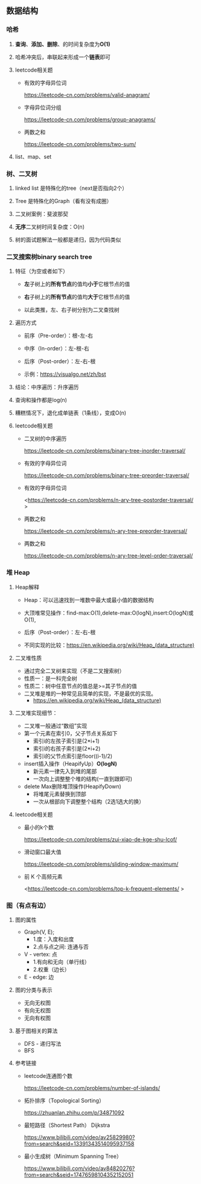 ## 数据结构

### 哈希

1. **查询**、**添加、删除**、的时间复杂度为**O(1)**

2. 哈希冲突后，串联起来形成一个**链表**即可

3. leetcode相关题

   - 有效的字母异位词  

     <https://leetcode-cn.com/problems/valid-anagram/>

   - 字母异位词分组  

     <https://leetcode-cn.com/problems/group-anagrams/>

   - 两数之和   

      <https://leetcode-cn.com/problems/two-sum/>

3. list、map、set



### 树、二叉树

1. linked list 是特殊化的tree（next是否指向2个）

2. Tree 是特殊化的Graph（看有没有成圈）

3. 二叉树案例：斐波那契
4. **无序**二叉树时间复杂度：O(n)
5. 树的面试题解法一般都是递归，因为代码类似



### 二叉搜索树binary search tree

1. 特征（为空或者如下）

   - **左**子树上的**所有节点**的值均**小于**它根节点的值

   - **右**子树上的**所有节点**的值均**大于**它根节点的值

   - 以此类推，左、右子树分别为二叉查找树	

2. 遍历方式

   - 前序（Pre-order）：根-左-右

   - 中序（In-order）：左-根-右

   - 后序（Post-order）：左-右-根	

   - 示例：<https://visualgo.net/zh/bst>

2. 结论：中序遍历：升序遍历

2. 查询和操作都是log(n)

2. 糟糕情况下，退化成单链表（1条线），变成O(n)

3. leetcode相关题

   - 二叉树的中序遍历  
   
     <https://leetcode-cn.com/problems/binary-tree-inorder-traversal/>

   - 有效的字母异位词

     <https://leetcode-cn.com/problems/binary-tree-preorder-traversal/>

   - 有效的字母异位词

     <https://leetcode-cn.com/problems/n-ary-tree-postorder-traversal/ >

   - 两数之和

     <https://leetcode-cn.com/problems/n-ary-tree-preorder-traversal/>
   
   - 两数之和

     https://leetcode-cn.com/problems/n-ary-tree-level-order-traversal/

### 堆 Heap

1. Heap解释

   - Heap：可以迅速找到一堆数中最大或最小值的数据结构

   - 大顶堆常见操作：find-max:O(1),delete-max:O(logN),insert:O(logN)或O(1),

   - 后序（Post-order）：左-右-根	

   - 不同实现的比较：https://en.wikipedia.org/wiki/Heap_(data_structure)
1. 二叉堆性质

   - 通过完全二叉树来实现（不是二叉搜索树）
   - 性质一：是一科完全树
   - 性质二：树中任意节点的值总是>=其子节点的值	
   - 二叉堆是堆的一种常见且简单的实现，不是最优的实现。
     - <https://en.wikipedia.org/wiki/Heap_(data_structure)>
1. 二叉堆实现细节：
   - 二叉堆一般通过“数组”实现
   - 第一个元素在索引0，父子节点关系如下
       - 索引i的左孩子索引是(2*i+1)
       - 索引i的右孩子索引是(2*i+2)
       - 索引i的父节点索引是floor((i-1)/2)
   - insert插入操作（HeapifyUp）**O(logN)**
       - 新元素一律先入到堆的尾部
       - 一次向上调整整个堆的结构(一直到跟即可)
   - delete Max删除堆顶操作(HeapifyDown)
       - 将堆尾元素替换到顶部
       - 一次从根部向下调整整个结构（2选1选大的换）

1. leetcode相关题

   - 最小的k个数  
   
     <https://leetcode-cn.com/problems/zui-xiao-de-kge-shu-lcof/>

   - 滑动窗口最大值

     <https://leetcode-cn.com/problems/sliding-window-maximum/>

   - 前 K 个高频元素

     <https://leetcode-cn.com/problems/top-k-frequent-elements/ >
     
### 图（有点有边）
1. 图的属性
   - Graph(V, E);
       - 1.度：入度和出度
       - 2.点与点之间: 连通与否
   - V - vertex: 点
       - 1.有向和无向（单行线）
       - 2.权重（边长）
   - E - edge: 边

1. 图的分类与表示
   - 无向无权图
   - 有向无权图
   - 无向有权图
1. 基于图相关的算法
   - DFS - 递归写法
   - BFS
1. 参考链接

   - leetcode连通图个数  
   
     <https://leetcode-cn.com/problems/number-of-islands/>

   - 拓扑排序（Topological Sorting）  
   
     <https://zhuanlan.zhihu.com/p/34871092>

   - 最短路径（Shortest Path）  Dijkstra
   
     <https://www.bilibili.com/video/av25829980?from=search&seid=13391343514095937158>

   - 最小生成树（Minimum Spanning Tree）
   
     <https://www.bilibili.com/video/av84820276?from=search&seid=17476598104352152051>